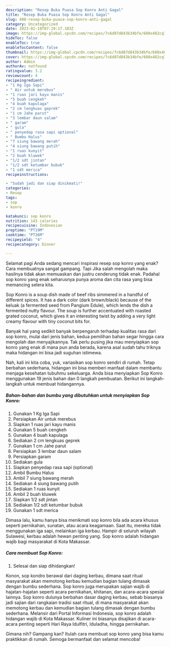```yaml
---
description: "Resep Buka Puasa Sop Konro Anti Gagal"
title: "Resep Buka Puasa Sop Konro Anti Gagal"
slug: 408-resep-buka-puasa-sop-konro-anti-gagal
category: Uncategorized
date: 2023-02-18T07:19:17.103Z
image: https://img-global.cpcdn.com/recipes/7c6d87d843b34bfe/680x482cq70/sop-konro-foto-resep-utama.jpg
hideToc: false
enableToc: true
enableTocContent: false
thumbnail: https://img-global.cpcdn.com/recipes/7c6d87d843b34bfe/680x482cq70/sop-konro-foto-resep-utama.jpg
cover: https://img-global.cpcdn.com/recipes/7c6d87d843b34bfe/680x482cq70/sop-konro-foto-resep-utama.jpg
author: Admin
authorAv: notfound
ratingvalue: 3.2
reviewcount: 4
recipeingredient:
- "1 Kg Iga Sapi"
- " Air untuk merebus"
- "1 ruas jari kayu manis"
- "5 buah cengkeh"
- "4 buah kapulaga"
- "2 cm lengkuas geprek"
- "1 cm Jahe parut"
- "3 lembar daun salam"
- " garam"
- " gula"
- " penyedap rasa sapi optional"
- " Bumbu Halus"
- "7 siung bawang merah"
- "4 siung bawang putih"
- "1 ruas kunyit"
- "2 buah kluwek"
- "1/2 sdt jintan"
- "1/2 sdt ketumbar bubuk"
- "1 sdt merica"
recipeinstructions:

- "Sudah jadi dan siap dinikmati!"
categories:
- Resep
tags:
- sop
- konro

katakunci: sop konro 
nutrition: 143 calories
recipecuisine: Indonesian
preptime: "PT19M"
cooktime: "PT36M"
recipeyield: "4"
recipecategory: Dinner

---
```



Selamat pagi Anda sedang mencari inspirasi resep sop konro yang enak? Cara membuatnya sangat gampang. Tapi Jika salah mengolah maka hasilnya tidak akan memuaskan dan justru cenderung tidak enak. Padahal sop konro yang enak seharusnya punya aroma dan cita rasa yang bisa memancing selera kita.


Sop Konro is a soup dish made of beef ribs simmered in a handful of different spices. It has a dark color (dark brown/black) because of the keluak (a fermented seed from Pangium Edule), which lends the dish a fermented nutty flavour. The soup is further accentuated with roasted grated coconut, which gives it an interesting twist by adding a very light creamy flavour with tiny coconut bits for.

Banyak hal yang sedikit banyak berpengaruh terhadap kualitas rasa dari sop konro, mulai dari jenis bahan, kedua pemilihan bahan segar hingga cara mengolah dan menyajikannya. Tak perlu pusing jika mau menyiapkan sop konro yang enak di mana pun anda berada, karena asal sudah tahu triknya maka hidangan ini bisa jadi suguhan istimewa.


Nah, kali ini kita coba, yuk, variasikan sop konro sendiri di rumah. Tetap berbahan sederhana, hidangan ini bisa memberi manfaat dalam membantu menjaga kesehatan tubuhmu sekeluarga. Anda bisa menyiapkan Sop Konro menggunakan 19 jenis bahan dan 0 langkah pembuatan. Berikut ini langkah-langkah untuk membuat hidangannya.

<!--inarticleads1-->

##### Bahan-bahan dan bumbu yang dibutuhkan untuk menyiapkan Sop Konro:

1. Gunakan 1 Kg Iga Sapi
1. Persiapkan  Air untuk merebus
1. Siapkan 1 ruas jari kayu manis
1. Gunakan 5 buah cengkeh
1. Gunakan 4 buah kapulaga
1. Sediakan 2 cm lengkuas geprek
1. Gunakan 1 cm Jahe parut
1. Persiapkan 3 lembar daun salam
1. Persiapkan  garam
1. Sediakan  gula
1. Siapkan  penyedap rasa sapi (optional)
1. Ambil  Bumbu Halus
1. Ambil 7 siung bawang merah
1. Sediakan 4 siung bawang putih
1. Sediakan 1 ruas kunyit
1. Ambil 2 buah kluwek
1. Siapkan 1/2 sdt jintan
1. Sediakan 1/2 sdt ketumbar bubuk
1. Gunakan 1 sdt merica


Dimasa lalu, kamu hanya bisa menikmati sop konro bila ada acara khusus seperti pernikahan, sunatan, atau acara keagamaan. Saat itu, mereka tidak menggunakan iga sapi, melainkan iga kerbau. Hampir di seluruh wilayah Sulawesi, kerbau adalah hewan penting yang. Sop konro adalah hidangan wajib bagi masyarakat di Kota Makassar. 

<!--inarticleads2-->

##### Cara membuat Sop Konro:


1. Selesai dan siap dihidangkan!

Konon, sop kondro berawal dari daging kerbau, dimana saat ritual masyarakat akan memotong kerbau kemudian bagian tulang dimasak dengan bumbu sederhana. Sop konro juga merupakan sajian wajib di hajatan-hajatan seperti acara pernikahan, khitanan, dan acara-acara spesial lainnya. Sop konro dulunya berbahan dasar daging kerbau, sebab biasanya jadi sajian dari rangkaian tradisi saat ritual, di mana masyarakat akan memotong kerbau dan kemudian bagian tulang dimasak dengan bumbu sederhana. Melansir dari Portal Informasi Indonesia, sop konro adalah hidangan wajib di Kota Makassar. Kuliner ini biasanya disajikan di acara-acara penting seperti Hari Raya Idulfitri, Iduladha, hingga pernikahan. 

Gimana nih? Gampang kan? Itulah cara membuat sop konro yang bisa kamu praktikkan di rumah. Semoga bermanfaat dan selamat mencoba!
